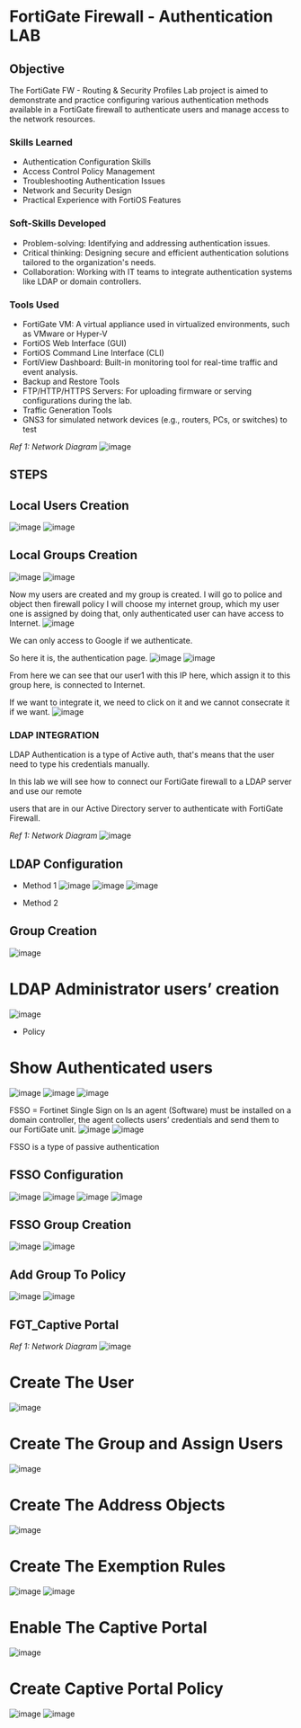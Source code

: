 # FortiGate Firewall - Authentication LAB

## Objective

The FortiGate FW - Routing & Security Profiles Lab project is aimed to demonstrate and practice configuring various authentication methods available in a FortiGate firewall to authenticate users and manage access to the network resources.


### Skills Learned

- Authentication Configuration Skills
- Access Control Policy Management
- Troubleshooting Authentication Issues
- Network and Security Design
- Practical Experience with FortiOS Features

### Soft-Skills Developed

- Problem-solving: Identifying and addressing authentication issues.
- Critical thinking: Designing secure and efficient authentication solutions tailored to the organization's needs.
- Collaboration: Working with IT teams to integrate authentication systems like LDAP or domain controllers.


### Tools Used

- FortiGate VM: A virtual appliance used in virtualized environments, such as VMware or Hyper-V
- FortiOS Web Interface (GUI)
- FortiOS Command Line Interface (CLI)
- FortiView Dashboard: Built-in monitoring tool for real-time traffic and event analysis.
- Backup and Restore Tools
- FTP/HTTP/HTTPS Servers: For uploading firmware or serving configurations during the lab.
- Traffic Generation Tools
- GNS3 for simulated network devices (e.g., routers, PCs, or switches) to test


*Ref 1: Network Diagram*
![image](https://github.com/user-attachments/assets/fc7eb2f1-c679-43a7-9cb9-d30f936f4a9f)


## STEPS

## Local Users Creation ##
![image](https://github.com/user-attachments/assets/6042513e-b494-4c3e-a8b1-ed07578c6026)
![image](https://github.com/user-attachments/assets/efbcfc0b-988b-452d-9e0f-a71b96ba2c85)
 
 
## Local Groups Creation ##
![image](https://github.com/user-attachments/assets/36841c4f-80f5-4041-95b9-f2055694fc62)
![image](https://github.com/user-attachments/assets/ac806c7a-9aaa-4f36-84f8-955fc673a937)
 
 
Now my users are created and my group is created.
I will go to police and object then firewall policy I will choose my internet group, which my user one is assigned by doing that, only authenticated user can have access to Internet.
![image](https://github.com/user-attachments/assets/0b790616-6340-47a2-9298-20004b38ae32)


 

We can only access to Google if we authenticate.

So here it is, the authentication page.
![image](https://github.com/user-attachments/assets/3ea8782e-bde5-4f6c-bdba-c581a5b1c1d3)
![image](https://github.com/user-attachments/assets/1de1d715-6891-40fe-ba4d-186bdd5e15cf)
 
 

From here we can see that our user1 with this IP here, which assign it to this group here, is connected to Internet.

If we want to integrate it, we need to click on it and we cannot consecrate it if we want.
![image](https://github.com/user-attachments/assets/34c7be6a-d546-4a90-91fc-6a0a72070a66)

 


### LDAP INTEGRATION ###

LDAP Authentication is a type of Active auth, that's means that the user need to type his credentials manually.


In this lab we will see how to connect our FortiGate firewall to a LDAP server and use our remote

users that are in our Active Directory server to authenticate with FortiGate Firewall.

*Ref 1: Network Diagram*
![image](https://github.com/user-attachments/assets/94ba07dc-6de8-4993-a1df-4e8e63ce501a)
 


## LDAP Configuration ##


* Method 1
![image](https://github.com/user-attachments/assets/e5a62e96-6128-41ca-b005-98ab72ec8654)
![image](https://github.com/user-attachments/assets/5ad47602-57c4-45a4-a8e4-eeb387a51657)
![image](https://github.com/user-attachments/assets/9f319095-af50-4bfe-a4f4-2a03477283b7)


* Method 2


## Group Creation ##
![image](https://github.com/user-attachments/assets/0110aa98-463f-4e30-a47d-869aaac47dbb)
 

# LDAP Administrator users’ creation
![image](https://github.com/user-attachments/assets/219c256b-a938-47d9-9999-9192fdc80db5)

* Policy


# Show Authenticated users
![image](https://github.com/user-attachments/assets/4fe1cf34-12fe-4e4a-b84b-9e7aa0272f42)
![image](https://github.com/user-attachments/assets/17d3cbc3-74a4-41cd-853f-9058a9bf3a4d)
![image](https://github.com/user-attachments/assets/1db62abc-1590-48fc-baa3-2c191fdbb220)


FSSO = Fortinet Single Sign on Is an agent (Software) must be installed on a domain controller, the agent collects users’ credentials and send them to our FortiGate unit.
![image](https://github.com/user-attachments/assets/29bfa5cb-efa7-4fc4-bf1c-cee8b7b9b3b9)
![image](https://github.com/user-attachments/assets/2cb94034-3c15-4789-be2a-cdf4c1304764)
 

 

FSSO is a type of passive authentication


## FSSO Configuration ##
![image](https://github.com/user-attachments/assets/9f7c0932-13b4-4c89-b21e-365c0286b692)
![image](https://github.com/user-attachments/assets/a7009d9f-f7d8-45e2-8a38-88505640088a)
![image](https://github.com/user-attachments/assets/1e34f037-aaad-4231-9e53-ff680ce22286)
![image](https://github.com/user-attachments/assets/d7f84269-3a4a-458a-ae51-26457351a28f)
 

## FSSO Group Creation ##
![image](https://github.com/user-attachments/assets/5c54b5e9-e460-42ca-a3b6-1cf9bda2be95)
![image](https://github.com/user-attachments/assets/58910612-02f9-4a13-af9b-aae5d28f0f28)
 
 

## Add Group To Policy ##
![image](https://github.com/user-attachments/assets/a9952fd7-228c-43bd-b18d-65eafd287320)
![image](https://github.com/user-attachments/assets/0a5bb7b7-7afe-4253-8c17-49c34e853ea6)
 
 



## FGT_Captive Portal ##

*Ref 1: Network Diagram*
![image](https://github.com/user-attachments/assets/a9b488f7-4027-49ec-8c3f-feaf5cbcbb8e)


# Create The User
![image](https://github.com/user-attachments/assets/2b44e50c-02a9-4d92-b2cd-a527150e7bad)
 

# Create The Group and Assign Users
![image](https://github.com/user-attachments/assets/9c7d029e-9f25-4aa2-a95a-b30eb3ab11a5)
 

# Create The Address Objects
![image](https://github.com/user-attachments/assets/1413cb9a-5e14-4f01-9103-d883f465f2a7)

 
# Create The Exemption Rules
![image](https://github.com/user-attachments/assets/1e61748a-4d45-4170-8602-c71b109c61ff)
![image](https://github.com/user-attachments/assets/1741b6e4-7547-4903-b97f-b7afa68f8dc5)
 
 
# Enable The Captive Portal
![image](https://github.com/user-attachments/assets/4e8bf311-8b47-4fa6-8a5e-a6433ee3aa57)
 

# Create Captive Portal Policy
![image](https://github.com/user-attachments/assets/6ef5db1d-4514-4930-8e26-8198e88554e0)
![image](https://github.com/user-attachments/assets/b6f57700-8e99-40ca-8e0f-06084d6938ac)

 

 










